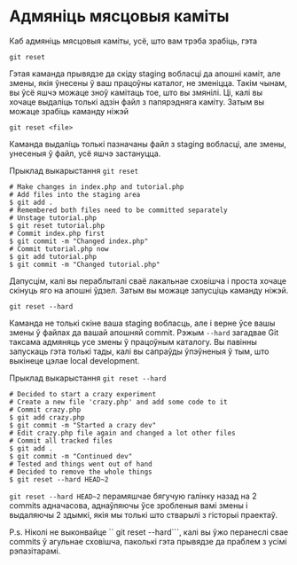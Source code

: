 # Адмяніць мясцовыя каміты

Каб адмяніць мясцовыя каміты, усё, што вам трэба зрабіць, гэта
```
git reset
```

Гэтая каманда прывядзе да скіду staging вобласці да апошні каміт, але змены, якія ўнесены ў ваш працоўны каталог, не зменіцца. Такім чынам, вы ўсё яшчэ можаце зноў камітаць тое, што вы змянілі.
Ці, калі вы хочаце выдаліць толькі адзін файл з папярэдняга каміту. Затым вы можаце зрабіць каманду ніжэй

```
git reset <file>
```
Каманда выдаліць толькі пазначаны файл з staging вобласці, але змены, унесеныя ў файл, усё яшчэ застануцца.

Прыклад выкарыстання ```git reset```
```
# Make changes in index.php and tutorial.php
# Add files into the staging area
$ git add .
# Remembered both files need to be committed separately
# Unstage tutorial.php
$ git reset tutorial.php
# Commit index.php first
$ git commit -m "Changed index.php"
# Commit tutorial.php now
$ git add tutorial.php
$ git commit -m "Changed tutorial.php"
```

Дапусцім, калі вы пераблыталі сваё лакальнае сховішча і проста хочаце скінуць яго на апошні ўдзел.
Затым вы можаце запусціць каманду ніжэй.
```
git reset --hard
```

Каманда не толькі скіне ваша staging вобласць, але і верне ўсе вашы змены ў файлах да вашай апошняй commit.
Рэжым `` --hard `` загадвае Git таксама адмяняць усе змены ў працоўным каталогу.
Вы павінны запускаць гэта толькі тады, калі вы сапраўды ўпэўненыя ў тым, што выкінеце цэлае local development.

Прыклад выкарыстання  ```git reset --hard```
```
# Decided to start a crazy experiment
# Create a new file 'crazy.php' and add some code to it
# Commit crazy.php
$ git add crazy.php
$ git commit -m "Started a crazy dev"
# Edit crazy.php file again and changed a lot other files
# Commit all tracked files
$ git add .
$ git commit -m "Continued dev"
# Tested and things went out of hand
# Decided to remove the whole things
$ git reset --hard HEAD~2
```

```git reset --hard HEAD~2``` перамяшчае бягучую галінку назад на 2 commits адначасова, аднаўляючы ўсе зробленыя вамі змены і выдаляючы 2 здымкі, якія мы толькі што стварылі з гісторыі праектаў.

P.s. Ніколі не выконвайце `` git reset --hard```, калі вы ўжо перанеслі свае commits ў агульнае сховішча, паколькі гэта прывядзе да праблем з усімі рэпазітарамі.
